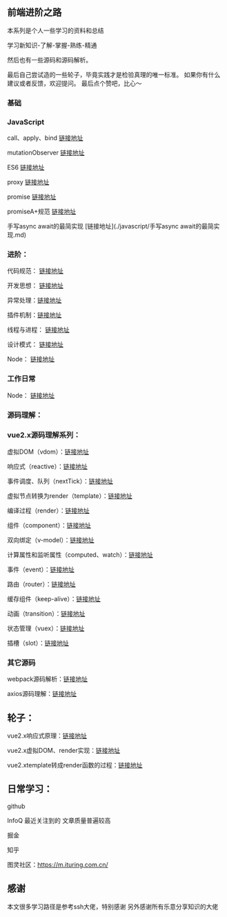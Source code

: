 ## 前端进阶之路
本系列是个人一些学习的资料和总结

学习新知识-了解-掌握-熟练-精通

然后也有一些源码和源码解析。

最后自己尝试造的一些轮子，毕竟实践才是检验真理的唯一标准。
如果你有什么建议或者反馈，欢迎提问。
最后点个赞吧，比心～

### 基础
### JavaScript
call、apply、bind [链接地址](./javascript/call、apply、bind.md)

mutationObserver [链接地址](./javascript/MutationObserver.md)

ES6 [链接地址](./javascript/ES6.md)

proxy [链接地址](./javascript/Proxy.md)

promise [链接地址](./javascript/Promise.md)

promiseA+规范 [链接地址](./javascript/PromiseA.md)

手写async await的最简实现 [链接地址](./javascript/手写async await的最简实现.md)

### 进阶：
代码规范： [链接地址](./升阶/代码规范.md) 
 
开发思想： [链接地址](./升阶/开发思想.md)

异常处理：[链接地址](./升阶/异常处理.md)

插件机制：[链接地址](./升阶/插件机制.md)

线程与进程： [链接地址](./升阶/线程与进程.md)

设计模式： [链接地址](./升阶/设计模式.md)

Node： [链接地址](./node/node.md)  

### 工作日常
Node： [链接地址](./版本管理/Git提交信息.md)  

### 源码理解：

### vue2.x源码理解系列：
虚拟DOM（vdom）：[链接地址](./vue/dvue/vdom.md)

响应式（reactive）：[链接地址](./vue/dvue/reactive.md)

事件调度、队列（nextTick）：[链接地址](./vue/dvue/nextTick.md)

虚拟节点转换为render（template）：[链接地址](./vue/dvue/template.md)

编译过程（render）：[链接地址](./vue/dvue/render.md)

组件（component）：[链接地址](./vue/dvue/component.md)

双向绑定（v-model）：[链接地址](./vue/dvue/v-model.md)

计算属性和监听属性（computed、watch）：[链接地址](./vue/dvue/v-model.md)

事件（event）：[链接地址](./vue/dvue/event.md)

路由（router）：[链接地址](./vue/dvue/router.md)

缓存组件（keep-alive）：[链接地址](./vue/dvue/keep-alive.md)

动画（transition）：[链接地址](./vue/dvue/transition.md)

状态管理（vuex）：[链接地址](./vue/dvue/vuex.md)

插槽（slot）：[链接地址](./vue/dvue/slot.md)

### 其它源码

webpack源码解析：[链接地址](工程化/webpack/webpack源码解析.md)

axios源码理解：[链接地址](./axios/axios.md)

## 轮子：
vue2.x响应式原理：[链接地址](https://github.com/a448206058/dVue)

vue2.x虚拟DOM、render实现：[链接地址](https://github.com/a448206058/dVue)

vue2.xtemplate转成render函数的过程：[链接地址](https://github.com/a448206058/dVue)

## 日常学习：
github

InfoQ 最近关注到的 文章质量普遍较高

掘金

知乎

图灵社区：https://m.ituring.com.cn/

## 感谢
本文很多学习路径是参考ssh大佬，特别感谢
另外感谢所有乐意分享知识的大佬
